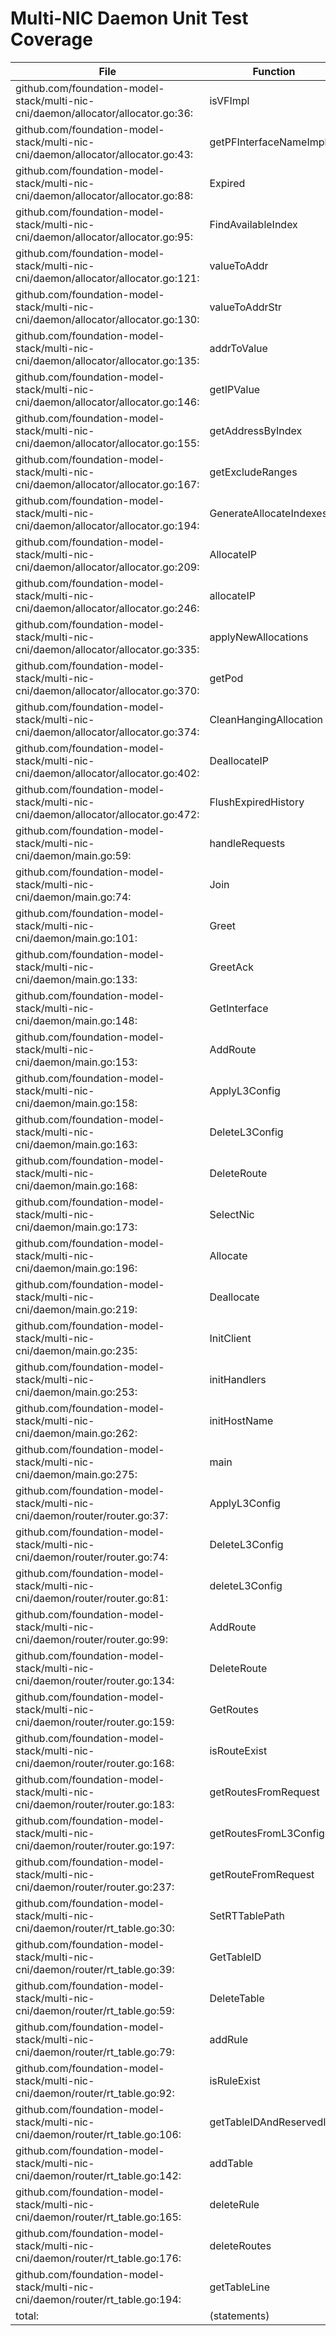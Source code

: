 # Multi-NIC Daemon Unit Test Coverage

File | Function | Coverage 
---|---|---
| github.com/foundation-model-stack/multi-nic-cni/daemon/allocator/allocator.go:36: | isVFImpl | 100.0% |
| github.com/foundation-model-stack/multi-nic-cni/daemon/allocator/allocator.go:43: | getPFInterfaceNameImpl | 0.0% |
| github.com/foundation-model-stack/multi-nic-cni/daemon/allocator/allocator.go:88: | Expired | 100.0% |
| github.com/foundation-model-stack/multi-nic-cni/daemon/allocator/allocator.go:95: | FindAvailableIndex | 86.7% |
| github.com/foundation-model-stack/multi-nic-cni/daemon/allocator/allocator.go:121: | valueToAddr | 100.0% |
| github.com/foundation-model-stack/multi-nic-cni/daemon/allocator/allocator.go:130: | valueToAddrStr | 100.0% |
| github.com/foundation-model-stack/multi-nic-cni/daemon/allocator/allocator.go:135: | addrToValue | 100.0% |
| github.com/foundation-model-stack/multi-nic-cni/daemon/allocator/allocator.go:146: | getIPValue | 100.0% |
| github.com/foundation-model-stack/multi-nic-cni/daemon/allocator/allocator.go:155: | getAddressByIndex | 100.0% |
| github.com/foundation-model-stack/multi-nic-cni/daemon/allocator/allocator.go:167: | getExcludeRanges | 93.8% |
| github.com/foundation-model-stack/multi-nic-cni/daemon/allocator/allocator.go:194: | GenerateAllocateIndexes | 100.0% |
| github.com/foundation-model-stack/multi-nic-cni/daemon/allocator/allocator.go:209: | AllocateIP | 0.0% |
| github.com/foundation-model-stack/multi-nic-cni/daemon/allocator/allocator.go:246: | allocateIP | 84.6% |
| github.com/foundation-model-stack/multi-nic-cni/daemon/allocator/allocator.go:335: | applyNewAllocations | 0.0% |
| github.com/foundation-model-stack/multi-nic-cni/daemon/allocator/allocator.go:370: | getPod | 0.0% |
| github.com/foundation-model-stack/multi-nic-cni/daemon/allocator/allocator.go:374: | CleanHangingAllocation | 0.0% |
| github.com/foundation-model-stack/multi-nic-cni/daemon/allocator/allocator.go:402: | DeallocateIP | 0.0% |
| github.com/foundation-model-stack/multi-nic-cni/daemon/allocator/allocator.go:472: | FlushExpiredHistory | 100.0% |
| github.com/foundation-model-stack/multi-nic-cni/daemon/main.go:59: | handleRequests | 0.0% |
| github.com/foundation-model-stack/multi-nic-cni/daemon/main.go:74: | Join | 68.8% |
| github.com/foundation-model-stack/multi-nic-cni/daemon/main.go:101: | Greet | 0.0% |
| github.com/foundation-model-stack/multi-nic-cni/daemon/main.go:133: | GreetAck | 66.7% |
| github.com/foundation-model-stack/multi-nic-cni/daemon/main.go:148: | GetInterface | 100.0% |
| github.com/foundation-model-stack/multi-nic-cni/daemon/main.go:153: | AddRoute | 100.0% |
| github.com/foundation-model-stack/multi-nic-cni/daemon/main.go:158: | ApplyL3Config | 100.0% |
| github.com/foundation-model-stack/multi-nic-cni/daemon/main.go:163: | DeleteL3Config | 100.0% |
| github.com/foundation-model-stack/multi-nic-cni/daemon/main.go:168: | DeleteRoute | 100.0% |
| github.com/foundation-model-stack/multi-nic-cni/daemon/main.go:173: | SelectNic | 93.3% |
| github.com/foundation-model-stack/multi-nic-cni/daemon/main.go:196: | Allocate | 93.3% |
| github.com/foundation-model-stack/multi-nic-cni/daemon/main.go:219: | Deallocate | 100.0% |
| github.com/foundation-model-stack/multi-nic-cni/daemon/main.go:235: | InitClient | 0.0% |
| github.com/foundation-model-stack/multi-nic-cni/daemon/main.go:253: | initHandlers | 100.0% |
| github.com/foundation-model-stack/multi-nic-cni/daemon/main.go:262: | initHostName | 87.5% |
| github.com/foundation-model-stack/multi-nic-cni/daemon/main.go:275: | main | 0.0% |
| github.com/foundation-model-stack/multi-nic-cni/daemon/router/router.go:37: | ApplyL3Config | 70.8% |
| github.com/foundation-model-stack/multi-nic-cni/daemon/router/router.go:74: | DeleteL3Config | 100.0% |
| github.com/foundation-model-stack/multi-nic-cni/daemon/router/router.go:81: | deleteL3Config | 81.8% |
| github.com/foundation-model-stack/multi-nic-cni/daemon/router/router.go:99: | AddRoute | 66.7% |
| github.com/foundation-model-stack/multi-nic-cni/daemon/router/router.go:134: | DeleteRoute | 80.0% |
| github.com/foundation-model-stack/multi-nic-cni/daemon/router/router.go:159: | GetRoutes | 100.0% |
| github.com/foundation-model-stack/multi-nic-cni/daemon/router/router.go:168: | isRouteExist | 50.0% |
| github.com/foundation-model-stack/multi-nic-cni/daemon/router/router.go:183: | getRoutesFromRequest | 75.0% |
| github.com/foundation-model-stack/multi-nic-cni/daemon/router/router.go:197: | getRoutesFromL3Config | 71.4% |
| github.com/foundation-model-stack/multi-nic-cni/daemon/router/router.go:237: | getRouteFromRequest | 82.4% |
| github.com/foundation-model-stack/multi-nic-cni/daemon/router/rt_table.go:30: | SetRTTablePath | 100.0% |
| github.com/foundation-model-stack/multi-nic-cni/daemon/router/rt_table.go:39: | GetTableID | 66.7% |
| github.com/foundation-model-stack/multi-nic-cni/daemon/router/rt_table.go:59: | DeleteTable | 64.3% |
| github.com/foundation-model-stack/multi-nic-cni/daemon/router/rt_table.go:79: | addRule | 88.9% |
| github.com/foundation-model-stack/multi-nic-cni/daemon/router/rt_table.go:92: | isRuleExist | 87.5% |
| github.com/foundation-model-stack/multi-nic-cni/daemon/router/rt_table.go:106: | getTableIDAndReservedIDs | 82.6% |
| github.com/foundation-model-stack/multi-nic-cni/daemon/router/rt_table.go:142: | addTable | 92.3% |
| github.com/foundation-model-stack/multi-nic-cni/daemon/router/rt_table.go:165: | deleteRule | 85.7% |
| github.com/foundation-model-stack/multi-nic-cni/daemon/router/rt_table.go:176: | deleteRoutes | 90.9% |
| github.com/foundation-model-stack/multi-nic-cni/daemon/router/rt_table.go:194: | getTableLine | 100.0% |
| total: | (statements) | 59.8% |
